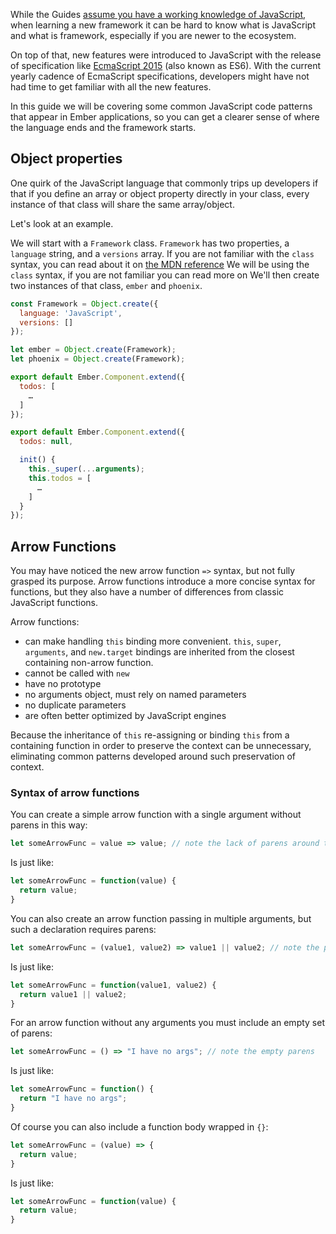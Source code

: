 While the Guides [assume you have a working knowledge of JavaScript](/#toc_assumptions),
when learning a new framework it can be hard to know what is JavaScript and what is framework,
especially if you are newer to the ecosystem.

On top of that, new features were introduced to JavaScript with the release of specification like [EcmaScript 2015](https://developer.mozilla.org/en/docs/Web/JavaScript/New_in_JavaScript/ECMAScript_6_support_in_Mozilla) (also known as ES6).
With the current yearly cadence of EcmaScript specifications,
developers might have not had time to get familiar with all the new features.

In this guide we will be covering some common JavaScript code patterns that appear in Ember applications,
so you can get a clearer sense of where the language ends and the framework starts.

## Object properties

One quirk of the JavaScript language that commonly trips up developers if that if you define an array or object property directly in your class,
every instance of that class will share the same array/object.

Let's look at an example.

We will start with a `Framework` class.
`Framework` has two properties, a `language` string, and a `versions` array.
If you are not familiar with the `class` syntax, you can read about it on [the MDN reference](https://developer.mozilla.org/en-US/docs/Web/JavaScript/Reference/Classes)
We will be using the `class` syntax, if you are not familiar you can read more on 
We'll then create two instances of that class, `ember` and `phoenix`.

```javascript
const Framework = Object.create({
  language: 'JavaScript',
  versions: []
});

let ember = Object.create(Framework);
let phoenix = Object.create(Framework);
```

```javascript
export default Ember.Component.extend({
  todos: [
    …
  ]
});
```

```javascript
export default Ember.Component.extend({
  todos: null,

  init() {
    this._super(...arguments);
    this.todos = [
      …
    ]
  }
});
```

## Arrow Functions

You may have noticed the new arrow function `=>` syntax, but not fully grasped its purpose. Arrow functions introduce a more concise syntax for functions, but they also have a number of differences from classic JavaScript functions. 

Arrow functions:

* can make handling `this` binding more convenient. `this`, `super`, `arguments`, and `new.target` bindings are inherited from the closest containing non-arrow function. 
* cannot be called with `new`
* have no prototype
* no arguments object, must rely on named parameters
* no duplicate parameters
* are often better optimized by JavaScript engines

Because the inheritance of `this` re-assigning or binding `this` from a containing function in order to preserve the context can be unnecessary, eliminating common patterns developed around such preservation of context.  

### Syntax of arrow functions

You can create a simple arrow function with a single argument without parens in this way:
```javascript
let someArrowFunc = value => value; // note the lack of parens around the arg value
```
Is just like:
```javascript
let someArrowFunc = function(value) {
  return value;
}
```

You can also create an arrow function passing in multiple arguments, but such a declaration requires parens:
```javascript
let someArrowFunc = (value1, value2) => value1 || value2; // note the parens around the args
```
Is just like:
```javascript
let someArrowFunc = function(value1, value2) {
  return value1 || value2;
}
```

For an arrow function without any arguments you must include an empty set of parens:
```javascript
let someArrowFunc = () => "I have no args"; // note the empty parens
```
Is just like:
```javascript
let someArrowFunc = function() {
  return "I have no args";
}
```

Of course you can also include a function body wrapped in `{}`:
```javascript
let someArrowFunc = (value) => {
  return value;
}
```
Is just like:
```javascript
let someArrowFunc = function(value) {
  return value;
}
```


